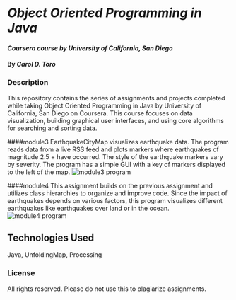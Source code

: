 # _Object Oriented Programming in Java_

#### _Coursera course by University of California, San Diego_

#### By _Carol D. Toro_

### Description

This repository contains the series of assignments and projects completed while taking Object Oriented Programming in Java
by University of California, San Diego on Coursera. This course focuses on data visualization, building graphical user interfaces, and using core algorithms for searching and sorting data.

####module3
EarthquakeCityMap visualizes earthquake data. The program reads data from a live RSS feed and plots markers where earthquakes of magnitude 2.5 + have occurred. The style of the earthquake markers vary by severity. The program has a simple GUI with a key of markers displayed to the left of the map.
![module3 program](/screenshots/eqCityMap2.png)

####module4
This assignment builds on the previous assignment and utilizes class hierarchies to organize and improve code. Since the impact of earthquakes depends on various factors, this program visualizes different earthquakes like earthquakes over land or in the ocean. 
![module4 program](/screenshots/mod4_eqCityMap.png)

<!-- ## Setup/Installation Requirements

* _This is a great place_
* _to list setup instructions_
* _in a simple_
* _easy-to-understand_
* _format_

_{Leave nothing to chance! You want it to be easy for potential users, employers and collaborators to run your app. Do I need to run a server? How should I set up my databases? Is there other code this app depends on?}_

## Known Bugs

_{Are there issues that have not yet been resolved that you want to let users know you know?  Outline any issues that would impact use of your application.  Share any workarounds that are in place. }_

## Support and contact details

_{Let people know what to do if they run into any issues or have questions, ideas or concerns.  Encourage them to contact you or make a contribution to the code.}_ -->

## Technologies Used

Java, UnfoldingMap, Processing 

### License

All rights reserved. Please do not use this to plagiarize assignments.


